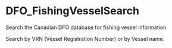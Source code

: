 # DFO_FishingVesselSearch
Search the Canadian DFO database for fishing vessel information

Search by VRN (Vessel Registration Number) or by Vessel name. 

